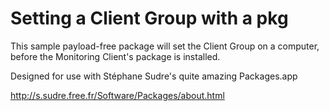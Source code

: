 Setting a Client Group with a pkg
===========

This sample payload-free package will set the Client Group on a computer, before the Monitoring Client's package is installed.


Designed for use with Stéphane Sudre's quite amazing Packages.app

http://s.sudre.free.fr/Software/Packages/about.html

